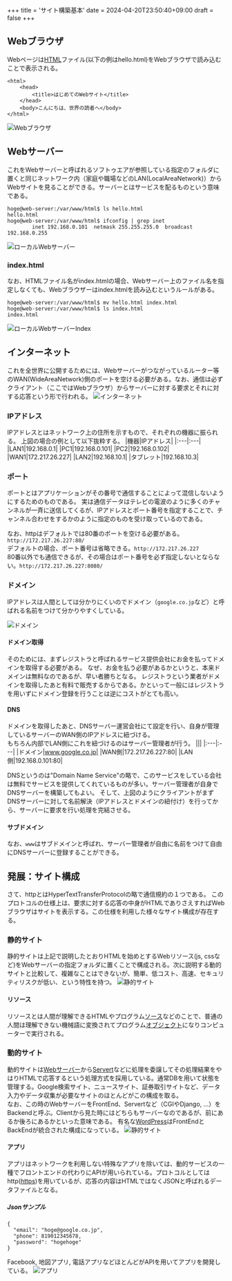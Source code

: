 +++
title = 'サイト構築基本'
date = 2024-04-20T23:50:40+09:00
draft = false
+++

## Webブラウザ
Webページは[HTML](./markup.md#html)ファイル(以下の例はhello.html)をWebブラウザで読み込むことで表示される。

```
<html>
    <head>
        <title>はじめてのWebサイト</title>
    </head>
    <body>こんにちは、世界の読者へ</body>
</html>
```
![Webブラウザ](/images/web-browser.png)  

## Webサーバー
これをWebサーバーと呼ばれるソフトゥエアが参照している指定のフォルダに置くと同じネットワーク内（家庭や職場などのLAN(LocalAreaNetwork)）からWebサイトを見ることができる。サーバーとはサービスを配るものという意味である。

```
hoge@web-server:/var/www/html$ ls hello.html
hello.html
hoge@web-server:/var/www/html$ ifconfig | grep inet
        inet 192.168.0.101  netmask 255.255.255.0  broadcast 192.168.0.255
```
![ローカルWebサーバー](/images/local-web-server.png)  

### index.html
なお、HTMLファイル名がindex.htmlの場合、Webサーバー上のファイル名を指定しなくても、Webブラウザーはindex.htmlを読み込むというルールがある。
```
hoge@web-server:/var/www/html$ mv hello.html index.html
hoge@web-server:/var/www/html$ ls index.html
index.html
```
![ローカルWebサーバーIndex](/images/local-web-server-index.png)

## インターネット
これを全世界に公開するためには、Webサーバーがつながっているルーター等のWAN(WideAreaNetwork)側のポートを空ける必要がある。なお、通信は必ずクライアント（ここではWebブラウザ）からサーバーに対する要求とそれに対する応答という形で行われる。
![インターネット](/images/internet.png)

### IPアドレス
IPアドレスとはネットワーク上の住所を示すもので、それぞれの機器に振られる。
上図の場合の例として以下抜粋する。
|機器|IPアドレス|
|:---|:---|
|LAN1|192.168.0.1|
|PC1|192.168.0.101|
|PC2|192.168.0.102|
|WAN1|172.217.26.227|
|LAN2|192.168.10.1|
|タブレット|192.168.10.3|

### ポート
ポートとはアプリケーションがその番号で通信することによって混信しないようにするためのものである。
実は通信データはテレビの電波のように多くのチャンネルが一斉に送信してくるが、IPアドレスとポート番号を指定することで、チャンネル合わせをするかのように指定のものを受け取っているのである。

なお、httpはデフォルトでは80番のポートを空ける必要がある。 `http://172.217.26.227:80/`  
デフォルトの場合、ポート番号は省略できる。`http://172.217.26.227`  
80番以外でも通信できるが、その場合はポート番号を必ず指定しないとならない。`http://172.217.26.227:8080/`  

### ドメイン
IPアドレスは人間としては分かりにくいのでドメイン（`google.co.jp`など）と呼ばれる名前をつけて分かりやすくしている。

![ドメイン](/images/domain.png)

#### ドメイン取得
そのためには、まずレジストラと呼ばれるサービス提供会社にお金を払ってドメインを取得する必要がある。
なぜ、お金を払う必要があるかというと、本来ドメインは無料なのであるが、早い者勝ちとなる。
レジストラという業者がドメインを取得したあと有料で販売するからである。かといって一般にはレジストラを用いずにドメイン登録を行うことは逆にコストがとても高い。

#### DNS
ドメインを取得したあと、DNSサーバー運営会社にて設定を行い、自身が管理しているサーバーのWAN側のIPアドレスに紐づける。  
もちろん内部でLAN側にこれを紐づけるのはサーバー管理者が行う。
|||
|:---|:---|
|ドメイン|www.google.co.jp|
|WAN側|172.217.26.227:80|
|LAN側|192.168.0.101:80|

DNSというのは"Domain Name Service"の略で、このサービスをしている会社は無料でサービスを提供してくれているものが多い。サーバー管理者が自身でDNSサーバーを構築してもよい。
そして、上図のようにクライアントがまずDNSサーバーに対して名前解決（IPアドレスとドメインの紐付け）を行ってから、サーバーに要求を行い処理を完結させる。 

#### サブドメイン
なお、`www`はサブドメインと呼ばれ、サーバー管理者が自由に名前をつけて自由にDNSサーバーに登録することができる。

## 発展：サイト構成
さて、httpとはHyperTextTransferProtocolの略で通信規約の１つである。
このプロトコルの仕様上は、要求に対する応答の中身がHTMLでありさえすればWebブラウザはサイトを表示する。この仕様を利用した様々なサイト構成が存在する。

### 静的サイト
静的サイトは上記で説明したとおりHTMLを始めとするWebリソース(js, cssなど)をWebサーバーの指定フォルダに置くことで構成される。次に説明する動的サイトと比較して、複雑なことはできないが、簡単、低コスト、高速、セキュリティリスクが低い、という特性を持つ。
![静的サイト](/images/static-site.png)

#### リソース
リソースとは人間が理解できるHTMLやプログラム[ソース](https://ja.wikipedia.org/wiki/%E3%82%BD%E3%83%BC%E3%82%B9%E3%82%B3%E3%83%BC%E3%83%89)などのことで、普通の人間は理解できない機械語に変換されてプログラム[オブジェクト](https://ja.wikipedia.org/wiki/%E3%82%AA%E3%83%96%E3%82%B8%E3%82%A7%E3%82%AF%E3%83%88%E3%83%95%E3%82%A1%E3%82%A4%E3%83%AB)になりコンピューターで実行される。

### 動的サイト
動的サイトは[Webサーバー](https://ja.wikipedia.org/wiki/Web%E3%82%B5%E3%83%BC%E3%83%90)から[Servert](https://ja.wikipedia.org/wiki/Java_Servlet)などに処理を委譲してその処理結果をやはりHTMLで応答するという処理方式を採用している。通常DBを用いて状態を管理する。Google検索サイト、ニュースサイト、証券取引サイトなど、データ入力やデータ収集が必要なサイトのほとんどがこの構成を取る。  
なお、この時のWebサーバーをFrontEnd、Servertなど（CGIやDjango, ...）をBackendと呼ぶ。Clientから見た時にはどちらもサーバーなのであるが、前にあるか後ろにあるかといった意味である。
有名な[WordPress](https://daeuwordpress.com/wordpress-system/)はFrontEndとBackEndが統合された構成になっている。
![静的サイト](/images/dynamic-site.png)

#### アプリ
アプリはネットワークを利用しない特殊なアプリを除いては、動的サービスの一種でフロントエンドの代わりにAPIが用いられている。プロトコルとしてはhttp([https](https://ja.wikipedia.org/wiki/HTTPS))を用いているが、応答の内容はHTMLではなくJSONと呼ばれるデータファイルとなる。
##### Jsonサンプル
```
{
  "email": "hoge@google.co.jp",
  "phone": 819012345678,
  "password": "hogehoge"
}
```
Facebook, 地図アプリ, 電話アプリなどほとんどがAPIを用いてアプリを開発している。
![アプリ](/images/app.png)

